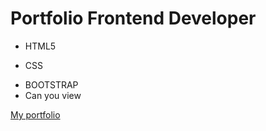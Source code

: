 # Portfolio Frontend Developer
- HTML5
* CSS
+ BOOTSTRAP
+ Can you view

[My portfolio](https://naimanov28.github.io/portfolio/)
